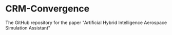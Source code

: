 # CRM-Convergence

The GitHub repository for the paper "Artificial Hybrid Intelligence Aerospace Simulation Assistant"